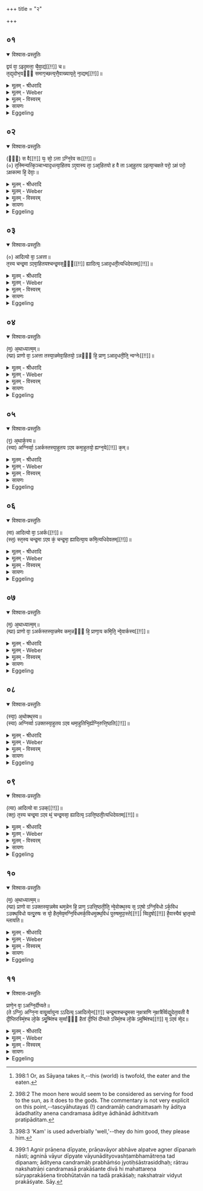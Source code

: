 +++
title = "२"

+++


## ०१


<details open><summary>विश्वास-प्रस्तुतिः</summary>

द्वयं वा᳘ ऽइद᳘मत्ता᳘ चै᳘वा᳘द्यं[[!!]] च॥  
त᳘द्य᳘दोभ᳘यᳫँ᳭ समाग᳘च्छत्य᳘त्तै᳘वाख्याय᳘ते᳘ ना᳘द्यम्[[!!]]॥
</details>

<details><summary>मूलम् - श्रीधरादि</summary>

द्वयं वा᳘ ऽइद᳘मत्ता᳘ चै᳘वा᳘द्यं[[!!]] च॥  
त᳘द्य᳘दोभ᳘यᳫँ᳭ समाग᳘च्छत्य᳘त्तै᳘वाख्याय᳘ते᳘ ना᳘द्यम्[[!!]]॥
</details>

<details><summary>मूलम् - Weber</summary>

द्वयं वा᳘ इद᳘मत्ता᳘ चैॗवाद्यं᳘ च॥  
त᳘द्यॗदोभ᳘यᳫं समाग᳘छत्यॗत्तैॗवाख्याय᳘तेॗ नाद्य᳘म्॥
</details>

<details><summary>मूलम् - विस्वरम्</summary>

**पुरुषस्याग्न्यर्कोक्थविधत्वोपासनं ब्राह्मणम् ।**
 
**तत्राग्निविधोपासनम् ।** 

द्वयं वा इदम्- अत्ता चैवाद्यं च । तद् यदोभयं समागच्छति- अत्तैवाख्यायते । नाद्यम् ॥ १ ॥ 
</details>

<details><summary>सायणः</summary>

द्वितीये पुरुषस्यैवाग्निविधत्वमर्कविधत्वमुक्थविधत्वमुच्यते- **द्वयं वा इदमि**ति । 'इदं' जगत् 'अत्ता चैवाद्यं च' इति 'द्वयं' द्व्यात्मकं यो ऽत्ता भोक्ता, 'आद्यं' भोग्यं तदुभयं यदा 'समागच्छति' युक्तमेकीभूतं भवति तदा 'द्वयम्' अत्तैवेत्याख्यायते, आद्यमिति नाख्यायते ॥ १ ॥ 
</details>

<details><summary>Eggeling</summary>

1. Now, indeed, there is this twofold thing, to wit, the eater and that which is eaten [^egg_807]; and when this pair meets it is called the eater, and not the eaten.

[^egg_807]: 398:1 Or, as Sāyaṇa takes it,--this (world) is twofold, the eater and the eaten.
</details>


## ०२


<details open><summary>विश्वास-प्रस्तुतिः</summary>

(ᳫँ᳭) स वै[[!!]] यः᳘ सो᳘ ऽत्ता ऽग्नि᳘रेव सः[[!!]]॥  
(०) त᳘स्मिन्यत्कि᳘ञ्चाभ्याद᳘धत्या᳘हितय ऽए᳘वास्य ता᳘ ऽआ᳘हितयो ह वै ता ऽआ᳘हुतय ऽइत्या᳘चक्षते परो᳘ ऽक्षं परो᳘ ऽक्षकामा हि᳘ देवाः᳘॥
</details>

<details><summary>मूलम् - श्रीधरादि</summary>

(ᳫँ᳭) स वै[[!!]] यः᳘ सो᳘ ऽत्ता ऽग्नि᳘रेव सः[[!!]]॥  
(०) त᳘स्मिन्यत्कि᳘ञ्चाभ्याद᳘धत्या᳘हितय ऽए᳘वास्य ता᳘ ऽआ᳘हितयो ह वै ता ऽआ᳘हुतय ऽइत्या᳘चक्षते परो᳘ ऽक्षं परो᳘ ऽक्षकामा हि᳘ देवाः᳘॥
</details>

<details><summary>मूलम् - Weber</summary>

स वैॗ यः सोॗऽत्ताग्नि᳘रेव सः᳟॥  
त᳘स्मिन्यत्किं᳘ चाभ्याद᳘धत्याहितय एॗवास्य ता᳘ आ᳘हितयो ह वै ता आ᳘हुतय इत्या᳘चक्षते परो᳘ऽक्षम् परो᳘ऽक्षकामा हि᳘ देवाः᳟॥
</details>

<details><summary>मूलम् - विस्वरम्</summary>

स वै यः सो ऽत्ता- अग्निरेव सः । तस्मिन् यत्किञ्च अभ्यादधाति- आहितय एवास्य ताः । आहितयो ह वै ता आहुतय इत्याचक्षते । परो ऽक्षम् । परो ऽक्षकामा हि देवाः ॥ २ ॥ 
</details>

<details><summary>सायणः</summary>

यो ऽत्तेत्युक्तः सो ऽग्निरेव तस्मिन्नत्तृरूपे ऽग्नौ यत्किंञ्च वस्त्वभ्यादधति प्रक्षिपन्ति- अस्याग्नेस्ताः प्रक्षिप्ता आहितय इत्युच्यन्ते आधानादाहितयः । दधातेः- क्तिनि । (पा. सू. ७ । ४ । ४२) हिरादेशः । आहितानामेवाहुतित्वम् ॥ २ ॥ 
</details>

<details><summary>Eggeling</summary>

2. Now that eater is the same as this Agni (the fire and fire-altar); and whatever they assign to him is his assignments; and these assignments (āhiti) are mystically called oblations (āhuti), for the gods love the mystic.
</details>


## ०३


<details open><summary>विश्वास-प्रस्तुतिः</summary>

(०) आदित्यो वा᳘ ऽअत्ता॥  
त᳘स्य चन्द्र᳘मा ऽएवा᳘हितयश्चन्द्र᳘मस᳘ᳫँ᳘[[!!]] ह्यादित्य᳘ ऽआद᳘धती᳘त्यधिदेवतम्[[!!]]॥
</details>

<details><summary>मूलम् - श्रीधरादि</summary>

(०) आदित्यो वा᳘ ऽअत्ता॥  
त᳘स्य चन्द्र᳘मा ऽएवा᳘हितयश्चन्द्र᳘मस᳘ᳫँ᳘[[!!]] ह्यादित्य᳘ ऽआद᳘धती᳘त्यधिदेवतम्[[!!]]॥
</details>

<details><summary>मूलम् - Weber</summary>

आदित्यो वा᳘ अत्ता॥  
त᳘स्य चन्द्र᳘मा एवा᳘हितयश्चन्द्र᳘मॗसᳫं ह्यादित्य᳘ आद᳘धती᳘त्यधिदेवत᳘म्॥
</details>

<details><summary>मूलम् - विस्वरम्</summary>

आदित्यो वा अत्ता । तस्य चन्द्रमा एवाहितयः । चन्द्रमसं ह्यादित्य आदधति । इत्यधिदेवतम् ॥ ३ ॥ 
</details>

<details><summary>सायणः</summary>

अत्रोक्तयोः अत्त्राहुत्योरधिदैवमध्यात्मं चार्थमाह-**आदित्यो वा अत्ते**ति । 'यो ऽयमत्ता ऽग्निः' 'सः' आदित्यः । तस्याहितयः 'चन्द्रमाः' । 'चन्द्रमसं ह्यादित्य आदधति' इत्यनेन चन्द्रमस आदित्ये आधानादाहितित्वं प्रतिपादितम् ॥ ३ ॥ 
</details>

<details><summary>Eggeling</summary>

3. And the eater, doubtless, is the sun, and his assignments (offerings) are the moon, for the moon is assigned to the sun [^egg_808]. Thus much as to the deity.

[^egg_808]: 398:2 The moon here would seem to be considered as serving for food to the sun, as it does to the gods. The commentary is not very explicit on this point,--tascyāhutayaś (!) candramāḥ candramasaṁ hy āditya ādadhatīty anena candramasa āditye ādhānād ādhititvaṁ pratipāditam.
</details>


## ०४


<details open><summary>विश्वास-प्रस्तुतिः</summary>

(म᳘) अ᳘थाध्यात्म᳘म्॥  
(म्प्रा) प्राणो वा᳘ ऽअत्ता तस्या᳘न्नमेवा᳘हितयो᳘ ऽन्नᳫँ᳭ हि᳘ प्राण᳘ ऽआद᳘धती᳘ति᳘ न्वग्नेः[[!!]]॥
</details>

<details><summary>मूलम् - श्रीधरादि</summary>

(म᳘) अ᳘थाध्यात्म᳘म्॥  
(म्प्रा) प्राणो वा᳘ ऽअत्ता तस्या᳘न्नमेवा᳘हितयो᳘ ऽन्नᳫँ᳭ हि᳘ प्राण᳘ ऽआद᳘धती᳘ति᳘ न्वग्नेः[[!!]]॥
</details>

<details><summary>मूलम् - Weber</summary>

अ᳘थाध्यात्म᳘म्॥  
प्राणो वा᳘ अत्ता तस्या᳘न्नमेवा᳘हितयो᳘ऽन्नᳫं हि᳘ प्राण᳘ आद᳘धती᳘ति न्व᳘ग्नेः᳟॥
</details>

<details><summary>मूलम् - विस्वरम्</summary>

अथाध्यात्मम्- प्राणो वा अत्ता, तस्यान्नमेवाहितयः । अन्नं हि प्राणा आदधति । इति तु अग्नेः ॥ ४ ॥ 
</details>

<details><summary>सायणः</summary>

अध्यात्मं प्राण एवात्ता । 'तस्य' आद्यम् 'अन्नमेवाहितयः' 'प्राणे' अन्नस्याधानादाहितित्वं व्यक्तम् । इति न्वग्नेः- इति । इति नु अत्ता आद्यम् एवम् 'उभयम्' भागद्वयमग्नेरेव समाख्या । स चात्ता ऽग्निरिति तस्याग्नेस्तत्र च निहितानां वस्तूनामधिदैवाध्यात्मपरत्वेनार्थद्वयव्याख्यानादग्नेर्विधोक्तेति शेषः । अग्निशब्दोपजीवनादग्निविधः पुरुष इत्युक्तं भवतीति तात्पर्यम् ॥ ४ ॥ 
</details>

<details><summary>Eggeling</summary>

4. Now as to the body. The eater, doubtless, is the breath, and its assignments are food, for the food is consigned to (the channel of) the breath. Thus much as to Agni.
</details>


## ०५


<details open><summary>विश्वास-प्रस्तुतिः</summary>

(र᳘) अ᳘थार्क᳘स्य॥  
(स्या) अग्निर्व्वा᳘ ऽअर्कस्तस्या᳘हुतय ऽएव कमा᳘हुतयो᳘ ह्यग्न᳘ये[[!!]] क᳘म्॥
</details>

<details><summary>मूलम् - श्रीधरादि</summary>

(र᳘) अ᳘थार्क᳘स्य॥  
(स्या) अग्निर्व्वा᳘ ऽअर्कस्तस्या᳘हुतय ऽएव कमा᳘हुतयो᳘ ह्यग्न᳘ये[[!!]] क᳘म्॥
</details>

<details><summary>मूलम् - Weber</summary>

अ᳘थार्क᳘स्य॥  
अग्निर्वा᳘ अर्कस्तस्या᳘हुतय एव कमा᳘हुतयो ह्य᳘ग्न᳘ये क᳘म्॥
</details>

<details><summary>मूलम् - विस्वरम्</summary>

**अर्कविधोपासनम् ।**
 
अथार्कस्य- अग्निर्वा अर्कः । तस्याहुतय एव कम् आहुतयो ह्यग्नये कम् ॥ ५ ॥ 
</details>

<details><summary>सायणः</summary>

अर्कशब्दोपजीवनेन पूर्ववदग्न्याहुत्योरर्थद्वयं दर्शयितुं प्रतिजानीते- **अथार्कस्ये**ति । विधोच्यते- इति शेषः । अग्निर्हि- 'अर्कः' इत्युच्यते, 'तस्याहुतय एव कम्'- इति 'कं' पदेनोच्यते । 'हि' यस्मात् 'अग्नये' आहुतयः कं सुखहेतवो ऽतो ऽर्कशब्देनाग्न्याहुतिद्वयं विवक्ष्यत इत्यर्थः ॥ ५ ॥ 
</details>

<details><summary>Eggeling</summary>

5. Now as to the Arka (flame). The Arka, doubtless, is Agni; and his joy are the oblations, for the oblations are a joy [^egg_809] to Agni.

[^egg_809]: 398:3 'Kam' is used adverbially 'well,'--they do him good, they please him.
</details>


## ०६


<details open><summary>विश्वास-प्रस्तुतिः</summary>

(मा) आदित्यो वा᳘ ऽअर्कः[[!!]]॥  
(स्त᳘) स्त᳘स्य चन्द्र᳘मा ऽएव कं᳘ चन्द्र᳘मा᳘ ह्यादित्या᳘य कमि᳘त्यधिदेवतम्[[!!]]॥
</details>

<details><summary>मूलम् - श्रीधरादि</summary>

(मा) आदित्यो वा᳘ ऽअर्कः[[!!]]॥  
(स्त᳘) स्त᳘स्य चन्द्र᳘मा ऽएव कं᳘ चन्द्र᳘मा᳘ ह्यादित्या᳘य कमि᳘त्यधिदेवतम्[[!!]]॥
</details>

<details><summary>मूलम् - Weber</summary>

आदित्यो वा᳘ अर्कः᳟॥  
त᳘स्य चन्द्र᳘मा एव कं᳘ चन्द्र᳘मा᳘ ह्यादित्या᳘य कमि᳘त्यधिदेवत᳘म्॥
</details>

<details><summary>मूलम् - विस्वरम्</summary>

आदित्यो वा अर्कः, । तस्य चन्द्रमा एव कम् । चन्द्रमा ह्यादित्याय कम् । इत्यधिदेवतम् ॥ ६ ॥ 
</details>

<details><summary>सायणः</summary>

एतयोरर्कवाच्ययोरग्न्याहुत्योरधिदैवाध्यात्मपरत्वेनार्थमाह- **आदित्यो वा अर्क** इति । **अथाध्यात्ममि**ति । इति **न्वेवार्कस्य** इति । पूर्ववद्व्याख्येयम् ॥ ६ ॥ ७ ॥ 
</details>

<details><summary>Eggeling</summary>

6. And the Arka, doubtless, is the sun; and his joy is the moon, for the moon is a joy to the sun. Thus much as to the deity.
</details>


## ०७


<details open><summary>विश्वास-प्रस्तुतिः</summary>

(म᳘) अ᳘थाध्यात्म᳘म्॥  
(म्प्रा) प्राणो वा᳘ ऽअर्कस्तस्या᳘न्नमेव कम᳘न्नᳫँ᳭ हि᳘ प्राणा᳘य कमि᳘ति᳘ न्वे᳘वार्कस्य[[!!]]॥
</details>

<details><summary>मूलम् - श्रीधरादि</summary>

(म᳘) अ᳘थाध्यात्म᳘म्॥  
(म्प्रा) प्राणो वा᳘ ऽअर्कस्तस्या᳘न्नमेव कम᳘न्नᳫँ᳭ हि᳘ प्राणा᳘य कमि᳘ति᳘ न्वे᳘वार्कस्य[[!!]]॥
</details>

<details><summary>मूलम् - Weber</summary>

अ᳘थाध्यात्म᳘म्॥  
प्राणो वा᳘ अर्कस्तस्या᳘न्नमेव कम᳘न्नᳫं हि᳘ प्राणा᳘य कमि᳘तिॗ न्वेॗवार्क᳘स्य॥
</details>

<details><summary>मूलम् - विस्वरम्</summary>

अथाध्यात्मम् । प्राणो वा अर्कः । तस्यान्नमेव कम् । अन्नं हि प्राणाय कम् । इति नु एवार्कस्य ॥ ७ ॥ 
</details>

<details><summary>सायणः</summary>

[व्याख्यानं षष्ठे]
</details>

<details><summary>Eggeling</summary>

7. Now as to the body. The Arka, doubtless, is the breath, and his joy is food, for food is a joy to (the channel of) the breath. Thus much as to the Arka.
</details>


## ०८


<details open><summary>विश्वास-प्रस्तुतिः</summary>

(स्या᳘) अ᳘थोक्थ᳘स्य॥  
(स्या) अग्निर्व्वा ऽउक्तस्या᳘हुतय ऽएव थमा᳘हुतिभि᳘र्ह्यग्नि᳘रुत्ति᳘ष्ठति[[!!]]॥
</details>

<details><summary>मूलम् - श्रीधरादि</summary>

(स्या᳘) अ᳘थोक्थ᳘स्य॥  
(स्या) अग्निर्व्वा ऽउक्तस्या᳘हुतय ऽएव थमा᳘हुतिभि᳘र्ह्यग्नि᳘रुत्ति᳘ष्ठति[[!!]]॥
</details>

<details><summary>मूलम् - Weber</summary>

अ᳘थोक्थ᳘स्य॥  
अग्निर्वा उक्तस्या᳘हुतय एव थमा᳘हुतिभिर्ह्य᳘ग्नि᳘रुत्ति᳘ष्ठति॥
</details>

<details><summary>मूलम् - विस्वरम्</summary>

**उक्थविधोपासनम् ।** 

अथोक्थस्य अग्निर्वा, उक् तस्याहुतय एव थम् । आहुतिभिर्ह्यग्निरुत्तिष्ठति ॥ ८ ॥ 
</details>

<details><summary>सायणः</summary>

उक्थशब्दोपजीवनेन पूर्ववदग्न्याहुत्योरर्थद्वयं वक्तुं प्रतिजानीते- **अथोक्थस्ये**ति । उक्थशब्दवाच्यः 'अग्निः' थंशब्दवाच्याः 'आहुतयः' । 'हि' यस्मात् 'आहुतिभिः' अग्निरुत्तिष्ठति- उत्तिष्ठत्यनेनाग्निरिति उक्थशब्दनिष्पत्त्या, अग्न्याहुत्योरुक्थशब्दवाच्यत्वं छान्दसो वर्णो यजनो द्रष्टव्यः ॥ ८ ॥ 
</details>

<details><summary>Eggeling</summary>

8. Now as to the Uktha (song of praise). The 'uk,' doubtless, is Agni, and his 'tham' is oblations, for by oblations Agni rises (ut-thā, i. e. blazes up).
</details>


## ०९


<details open><summary>विश्वास-प्रस्तुतिः</summary>

(त्या) आदित्यो वा ऽउक्[[!!]]॥  
(क्त᳘) त᳘स्य चन्द्र᳘मा ऽएव थं᳘ चन्द्र᳘मसा᳘ ह्यादित्य᳘ ऽउत्ति᳘ष्ठती᳘त्यधिदेवतम्[[!!]]॥
</details>

<details><summary>मूलम् - श्रीधरादि</summary>

(त्या) आदित्यो वा ऽउक्[[!!]]॥  
(क्त᳘) त᳘स्य चन्द्र᳘मा ऽएव थं᳘ चन्द्र᳘मसा᳘ ह्यादित्य᳘ ऽउत्ति᳘ष्ठती᳘त्यधिदेवतम्[[!!]]॥
</details>

<details><summary>मूलम् - Weber</summary>

आदित्यो वा उ᳘क्॥  
त᳘स्य चन्द्र᳘मा एव थं᳘ चन्द्र᳘मसाॗ ह्यादित्य᳘ उत्ति᳘ष्ठती᳘त्यधिदेवत᳘म्॥
</details>

<details><summary>मूलम् - विस्वरम्</summary>

आदित्यो वा उक्, तस्य चन्द्रमा एव थम् । चन्द्रमसा हि आदित्य उत्तिष्ठति । इत्यधिदेवतम् ॥ ९ ॥ 
</details>

<details><summary>सायणः</summary>

तयोरुक्थवाच्ययोरग्न्याहुत्योरधिदैवाध्यात्मपरत्वेनार्थमाह- **आदित्यो वा उगि**ति । **अथाध्यात्ममि**ति इति । इति **न्वेवोक्थस्ये**ति- पूर्ववत् । एवमग्न्यादिशब्दार्थवचने यदुक्तं तद्दर्शयति- **स एषो ऽग्निविध** इति । **यत्पुरुषः स** इति । तस्योक्तरीत्या ऽग्निविधादिसम्पत्तिः । यथोक्तं पुरुषं विदुषः फलमाह- **स यो हैतमेवमि**ति- 'भ्रातृव्यः' सपत्नः 'म्लायति' नश्यति ॥ ९ ॥ १० ॥ 
</details>

<details><summary>Eggeling</summary>

9. And the 'uk,' doubtless, is the sun, and his 'tham' is the moon, for by the moon the sun rises. Thus much as to the deity.
</details>


## १०


<details open><summary>विश्वास-प्रस्तुतिः</summary>

(म᳘) अ᳘थाध्यात्म᳘म्॥  
(म्प्रा) प्राणो वा ऽउक्तस्या᳘न्नमेव थम᳘न्नेन हि᳘ प्राण᳘ ऽउत्ति᳘ष्ठती᳘ति᳘ न्वे᳘वोक्थ᳘स्य स᳘ ऽए᳘षो ऽग्नि᳘विधो ऽर्क᳘विध ऽउक्थ᳘विधो यत्पु᳘रुषः स यो᳘ हैत᳘मेव᳘मग्नि᳘विधमर्क᳘विधमुक्थ᳘विधं पुरुषमुपा᳘स्ते[[!!]] व्विदुषो[[!!]] है᳘वास्यैवं भ्रा᳘तृव्यो म्लायति॥
</details>

<details><summary>मूलम् - श्रीधरादि</summary>

(म᳘) अ᳘थाध्यात्म᳘म्॥  
(म्प्रा) प्राणो वा ऽउक्तस्या᳘न्नमेव थम᳘न्नेन हि᳘ प्राण᳘ ऽउत्ति᳘ष्ठती᳘ति᳘ न्वे᳘वोक्थ᳘स्य स᳘ ऽए᳘षो ऽग्नि᳘विधो ऽर्क᳘विध ऽउक्थ᳘विधो यत्पु᳘रुषः स यो᳘ हैत᳘मेव᳘मग्नि᳘विधमर्क᳘विधमुक्थ᳘विधं पुरुषमुपा᳘स्ते[[!!]] व्विदुषो[[!!]] है᳘वास्यैवं भ्रा᳘तृव्यो म्लायति॥
</details>

<details><summary>मूलम् - Weber</summary>

अ᳘थाध्यात्म᳘म्॥  
प्राणो वा उक्तस्या᳘न्नमेव थम᳘न्नेन हि᳘ प्राण᳘ उत्ति᳘ष्ठती᳘तिॗ न्वेवोक्थ᳘स्य स᳘ एॗषोऽग्नि᳘विधोऽर्क᳘विध उक्थ᳘विधो यत्पु᳘रुषः स यो᳘ हैत᳘मेव᳘मग्नि᳘विधमर्क᳘विधमुक्थ᳘विधम् पु᳘रुषमुपा᳘स्ते विदु᳘षो हैॗवास्यैवम् भ्रा᳘तृव्यो म्लायति॥
</details>

<details><summary>मूलम् - विस्वरम्</summary>

अथाध्यात्मम्- प्राणो वा ऽउक्, तस्यान्नमेव थम् । अन्नेन हि प्राण उत्तिष्ठति- इति नु एवोक्थस्य । स एषो ऽग्निविधः, अर्कविधः, उक्थविधः । यत् पुरुषः सः । यो हैतमेवमग्निविधमर्कविधमुक्थविधं पुरुषमुपास्ते । विदुषो हैवास्यैवं भ्रातृव्यो म्लायति ॥ १० ॥ 
</details>

<details><summary>सायणः</summary>

[व्याख्यानं नवमे]
</details>

<details><summary>Eggeling</summary>

10. Now as to the body. The 'uk,' doubtless, is the breath, and the 'tham' is food, for by food the breath rises (increases). Thus much as to the Uktha. That Agni-like, Arka-like, Uktha-like one is the same as the Purusha; and, verily, the enemy withers away of whosoever, knowing this, thus serves that Agni-like, Arka-like, Uktha-like Purusha.
</details>


## ११


<details open><summary>विश्वास-प्रस्तुतिः</summary>

प्राणे᳘न वा᳘ ऽअग्नि᳘र्दीप्यते॥  
(ते ऽग्नि᳘) अग्नि᳘ना वायु᳘र्व्वायुना ऽऽदित्य᳘ ऽआदित्ये᳘न[[!!]] चन्द्र᳘माश्चन्द्र᳘मसा न᳘क्षत्राणि न᳘क्षत्रैर्व्विद्यु᳘देता᳘वती वै दी᳘प्तिरस्मिं᳘श्च लो᳘के ऽमु᳘ष्मिंश्च स᳘र्व्वाᳫँ᳭ हैतां दी᳘प्तिं दीप्यते ऽस्मिं᳘श्च लो᳘के ऽमुष्मिंश्च[[!!]] य᳘ ऽएवं व्वे᳘द॥
</details>

<details><summary>मूलम् - श्रीधरादि</summary>

प्राणे᳘न वा᳘ ऽअग्नि᳘र्दीप्यते॥  
(ते ऽग्नि᳘) अग्नि᳘ना वायु᳘र्व्वायुना ऽऽदित्य᳘ ऽआदित्ये᳘न[[!!]] चन्द्र᳘माश्चन्द्र᳘मसा न᳘क्षत्राणि न᳘क्षत्रैर्व्विद्यु᳘देता᳘वती वै दी᳘प्तिरस्मिं᳘श्च लो᳘के ऽमु᳘ष्मिंश्च स᳘र्व्वाᳫँ᳭ हैतां दी᳘प्तिं दीप्यते ऽस्मिं᳘श्च लो᳘के ऽमुष्मिंश्च[[!!]] य᳘ ऽएवं व्वे᳘द॥
</details>

<details><summary>मूलम् - Weber</summary>

प्राणे᳘न वा᳘ अग्नि᳘र्दीप्यते॥  
अग्नि᳘ना वायु᳘र्वायु᳘नादित्य᳘ आदित्ये᳘न चन्द्र᳘माश्चन्द्र᳘मसा न᳘क्षत्राणि न᳘क्षत्रैर्विद्यु᳘देता᳘वती वै दी᳘प्तिरस्मिं᳘श्च लोॗकेऽमु᳘ष्मिंश्च स᳘र्वा हैतां दी᳘प्तिं दीप्यतेऽस्मिं᳘श्च लोॗकेऽमु᳘ष्मिंश्च य᳘ एवं वे᳘द॥
</details>

<details><summary>मूलम् - विस्वरम्</summary>

प्राणेन वा अग्निर्दीप्यते, अग्निना वायुः, वायुना ऽऽदित्यः, आदित्येन चन्द्रमाः, चन्द्रमसा नक्षत्राणि, नक्षत्रैर्विद्युत् । एतावती वै दीप्तिः अस्मिंश्च लोके- अमुष्मिंश्च । सर्वां हैतां दीप्तिं दीप्यते । अस्मिंश्च लोके, अमुष्मिंश्च । य एवं वेद ॥ ११ ॥ 
</details>

<details><summary>सायणः</summary>

प्राणाग्न्यादित्यचन्द्रमःप्रसङ्गाज्ज्योतीरूपोपासनं फलं चाह- **प्राणेन वा अग्निर्दीप्यत** इति । यो ऽयमग्निरत्ता इत्युक्तः स ह प्राणेन दीप्यते प्राणवायोरभावे ऽल्पत्वे ऽग्नेर्दीपनं नास्ति । अग्निना वायुर्दीप्यते वायुना ऽऽदित्यावष्टंभात् मानोर्दीपनम्, आदित्येन चन्द्रमसः प्रकाशो- ज्योतिःशास्त्रे प्रसिद्धः । रात्रौ नक्षत्राणि चन्द्रमसा प्रकाशन्ते । दिवा हि महत्तरेण सूर्यप्रकाशेन तिरोभूतत्वान्न तदा प्रकाशः । नक्षत्रैर्विद्युत्प्रकाश्यते एतावती हि लोकद्वये दीप्तिः । भूलोके हि प्राणाग्निवायवः, इतरेतरस्मिन्निति । यः पुरुषः एतावतीं लोकद्वयगतां दीप्तिं 'वेद' जानाति उपास्ते तस्य सर्वतेजोरूपत्वं फलमित्यर्थः ॥ ११ ॥ 

इति श्रीसायणाचार्यविरचिते माधवीये वेदार्थप्रकाशे माध्यन्दिनीयशतपथब्राह्मणभाष्ये दशमकाण्डे षष्ठे ऽध्याये द्वितीयं ब्राह्मणम् ॥ (१० । ६ । २) ॥ 
</details>

<details><summary>Eggeling</summary>

11. The fire, indeed, is kindled by the breath, the wind by the fire, the sun by the wind, the moon by the sun, the stars by the moon, and the lightning by the stars [^egg_810]:--so great, indeed, is the kindling both in this and in yonder world; and, verily, whosoever knows this is enkindled to that full extent both in this and in yonder world.

[^egg_810]: 399:1 Agnir prāṇena dīpyate, prāṇavāyor abhāve alpatve agner dīpanaṁ nāsti; agninā vāyur dīpyate vāyunādityovashṭambhamātreṇa tad dipanam; ādityena candramāḥ prabhāṁśo jyotiḥśāstrasiddhaḥ; rātrau nakshatrāṇi candramasā prakāśante divā hi mahattareṇa sūryaprakāśena tirobhūtatvān na tadā prakāśaḥ; nakshatrair vidyut prakāśyate. Sāy.
</details>

